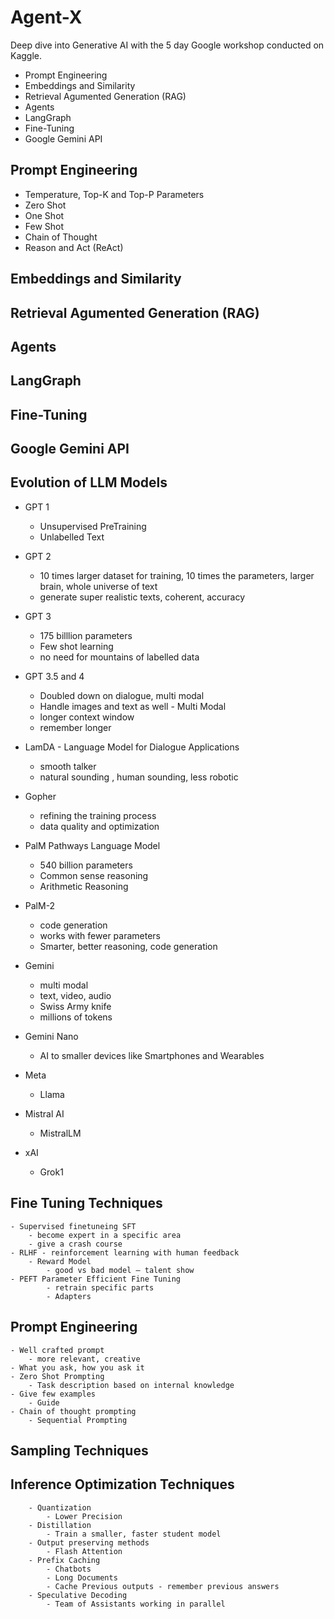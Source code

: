 # Agent-X

Deep dive into Generative AI with the 5 day Google workshop conducted on Kaggle.

- Prompt Engineering
- Embeddings and Similarity
- Retrieval Agumented Generation (RAG)
- Agents
- LangGraph
- Fine-Tuning
- Google Gemini API

## Prompt Engineering 
- Temperature, Top-K and Top-P Parameters
- Zero Shot
- One Shot
- Few Shot
- Chain of Thought
- Reason and Act (ReAct)

## Embeddings and Similarity

## Retrieval Agumented Generation (RAG)

## Agents

## LangGraph

## Fine-Tuning

## Google Gemini API

## Evolution of LLM Models
- GPT 1
	- Unsupervised PreTraining
	- Unlabelled Text

- GPT 2 
	- 10 times larger dataset for training, 10 times the parameters, larger brain, whole universe of text
	- generate super realistic texts, coherent, accuracy

- GPT 3
	- 175 billlion parameters
	- Few shot learning
	- no need for mountains of labelled data

- GPT 3.5 and 4
	- Doubled down on dialogue, multi modal 
	- Handle images and text as well - Multi Modal
	- longer context window
	- remember longer

- LamDA - Language Model for Dialogue Applications
	- smooth talker
	- natural sounding , human sounding, less robotic

- Gopher
	- refining the training process
	- data quality and optimization

- PalM Pathways Language Model
	- 540 billion parameters
	- Common sense reasoning
	- Arithmetic Reasoning
	
- PalM-2
	- code generation
	- works with fewer parameters
	- Smarter, better reasoning, code generation

- Gemini
	- multi modal 
	- text, video, audio
	- Swiss Army knife
	- millions of tokens

- Gemini Nano
	- AI to smaller devices like Smartphones and Wearables

- Meta
	- Llama

- Mistral AI
	- MistralLM

- xAI
	- Grok1

## Fine Tuning Techniques
	- Supervised finetuneing SFT
		- become expert in a specific area
		- give a crash course
	- RLHF - reinforcement learning with human feedback
		- Reward Model
			- good vs bad model — talent show
	- PEFT Parameter Efficient Fine Tuning
			- retrain specific parts
			- Adapters 

## Prompt Engineering
	- Well crafted prompt
		- more relevant, creative
	- What you ask, how you ask it
	- Zero Shot Prompting
		- Task description based on internal knowledge
	- Give few examples
		- Guide
	- Chain of thought prompting
		- Sequential Prompting

## Sampling Techniques

## Inference Optimization Techniques
		- Quantization
			- Lower Precision
		- Distillation	
			- Train a smaller, faster student model
		- Output preserving methods
			- Flash Attention
		- Prefix Caching
			- Chatbots
			- Long Documents
			- Cache Previous outputs - remember previous answers
		- Speculative Decoding
			- Team of Assistants working in parallel

